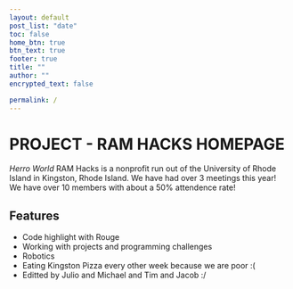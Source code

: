 ```yaml
---
layout: default
post_list: "date"
toc: false
home_btn: true
btn_text: true
footer: true
title: ""
author: ""
encrypted_text: false

permalink: /
---
```


# PROJECT - RAM HACKS HOMEPAGE
*Herro World*
RAM Hacks is a nonprofit run out of the University of Rhode Island in Kingston, Rhode Island. We have had over 3 meetings this year! We have over 10 members with about a 50% attendence rate!

##  Features

* Code highlight with Rouge
* Working with projects and programming challenges
* Robotics
* Eating Kingston Pizza every other week because we are poor :(
* Editted by Julio and Michael and Tim and Jacob  :/
